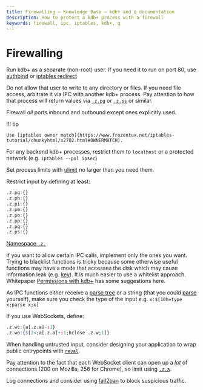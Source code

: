 ```yaml
---
title: Firewalling – Knowledge Base – kdb+ and q documentation
description: How to protect a kdb+ process with a firewall
keywords: firewall, ipc, iptables, kdb+, q
---
```

# Firewalling





Run kdb+ as a separate (non-root) user. If you need it to run on port 80, use [authbind](https://en.wikipedia.org/wiki/Authbind) or [iptables redirect](https://www.frozentux.net/iptables-tutorial/chunkyhtml/x4529.html)

Do not allow that user to write to any directory or files. If you need file access, arbitrate it via IPC with another kdb+ process. Pay attention to how that process will return values via [`.z.pg`](../ref/dotz.md#zpg-get "get") or [`.z.ps`](../ref/dotz.md#zps-set "set") or similar.

Firewall _all_ ports inbound and outbound except ones explicitly used. 

!!! tip

    Use [iptables owner match](https://www.frozentux.net/iptables-tutorial/chunkyhtml/x2702.html#OWNERMATCH). 

For any backend kdb+ processes, restrict them to `localhost` or a protected network (e.g. `iptables --pol ipsec`)

Set process limits with [ulimit](http://tldp.org/LDP/solrhe/Securing-Optimizing-Linux-RH-Edition-v1.3/x4733.html) no larger than you need them.

Restrict input by defining at least:

```q
.z.pg:{}
.z.ph:{}
.z.pi:{}
.z.pm:{}
.z.po:{}
.z.pp:{}
.z.pq:{}
.z.ps:{}
```

<i class="far fa-hand-point-right"></i>
[Namespace `.z.`](../ref/dotz.md)

If you want to allow certain IPC calls, implement only the ones you want. Trying to blacklist functions is tricky because some otherwise useful functions may have a mode that accesses the disk which may cause information leak (e.g. [key](../ref/key.md)). It is much easier to use a whitelist approach. Whitepaper [Permissions with kdb+](../wp/permissions_with_kdb.pdf) has some suggestions here.

As IPC functions either receive a [parse tree](../basics/parsetrees.md) or a string (that you could [parse](../ref/parse.md) yourself), make sure you check the type of the input e.g. `x:$[10h=type x;parse x;x]`

If you use WebSockets, define:
```q
.z.wc:{a[.z.a]-:1}
.z.wo:{$[2<;a[.z.a]+:1;hclose .z.w;1]}
```

When handling untrusted input, consider designing your application to wrap public entrypoints with [`reval`](../ref/eval.md#reval).

Pay attention to the fact that each WebSocket client can open up a _lot_ of connections (200 on Mozilla, 256 for Chrome), so limit using [`.z.a`](../ref/dotz.md#za-ip-address "IP address").

Log connections and consider using [fail2ban](http://www.fail2ban.org/wiki/index.php/Main_Page) to block suspicious traffic.
